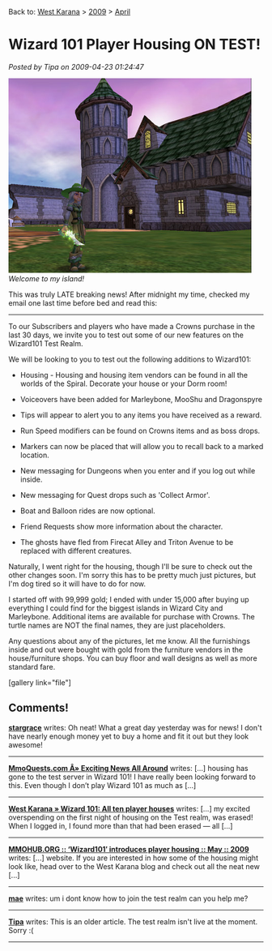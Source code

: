 Back to: [West Karana](/posts/westkarana.md) > [2009](/posts/2009/westkarana.md) > [April](./westkarana.md)
# Wizard 101 Player Housing ON TEST!

*Posted by Tipa on 2009-04-23 01:24:47*

![wizardgraphicalclient-2009-04-23-01-13-36-76](../../../uploads/2009/04/wizardgraphicalclient-2009-04-23-01-13-36-76.jpg "wizardgraphicalclient-2009-04-23-01-13-36-76")  
*Welcome to my island!*

This was truly LATE breaking news! After midnight my time, checked my email one last time before bed and read this:


---


To our Subscribers and players who have made a Crowns purchase in the last 30 days, we invite you to test out some of our new features on the Wizard101 Test Realm.  
  


We will be looking to you to test out the following additions to Wizard101:

 * Housing - Housing and housing item vendors can be found in all the worlds of the Spiral. Decorate your house or your Dorm room!

 * Voiceovers have been added for Marleybone, MooShu and Dragonspyre

 * Tips will appear to alert you to any items you have received as a reward.

 * Run Speed modifiers can be found on Crowns items and as boss drops.

 * Markers can now be placed that will allow you to recall back to a marked location.

 * New messaging for Dungeons when you enter and if you log out while inside.

 * New messaging for Quest drops such as 'Collect Armor'.

 * Boat and Balloon rides are now optional.

 * Friend Requests show more information about the character.

 * The ghosts have fled from Firecat Alley and Triton Avenue to be replaced with different creatures.




Naturally, I went right for the housing, though I'll be sure to check out the other changes soon. I'm sorry this has to be pretty much just pictures, but I'm dog tired so it will have to do for now.

I started off with 99,999 gold; I ended with under 15,000 after buying up everything I could find for the biggest islands in Wizard City and Marleybone. Additional items are available for purchase with Crowns. The turtle names are NOT the final names, they are just placeholders.

Any questions about any of the pictures, let me know. All the furnishings inside and out were bought with gold from the furniture vendors in the house/furniture shops. You can buy floor and wall designs as well as more standard fare.

[gallery link="file"]
## Comments!

**[stargrace](http://mmoquests.com)** writes: Oh neat! What a great day yesterday was for news! I don't have nearly enough money yet to buy a home and fit it out but they look awesome!

---

**[MmoQuests.com Â» Exciting News All Around](http://mmoquests.com/2009/04/23/exciting-news-all-around/)** writes: [...] housing has gone to the test server in Wizard 101! I have really been looking forward to this. Even though I don’t play Wizard 101 as much as [...]

---

**[West Karana » Wizard 101: All ten player houses](https://chasingdings.com/index.php/2009/04/26/wizard-101-all-ten-player-houses/)** writes: [...] my excited overspending on the first night of housing on the Test realm, was erased! When I logged in, I found more than that had been erased — all [...]

---

**[MMOHUB.ORG :: &#8216;Wizard101&#8242; introduces player housing :: May :: 2009](http://mmohub.blogsome.com/2009/05/08/wizard101-introduces-player-housing/)** writes: [...] website. If you are interested in how some of the housing might look like, head over to the West Karana blog and check out all the neat new [...]

---

**[mae](http://youtube.com)** writes: um i dont know how to join the test realm
can you help me?

---

**[Tipa](https://chasingdings.com)** writes: This is an older article. The test realm isn't live at the moment. Sorry :(

---

